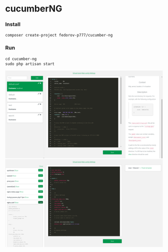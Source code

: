 # cucumberNG  

### Install   
```
composer create-project fedorov-p777/cucumber-ng
```   


### Run
```
cd cucumber-ng   
sudo php artisan start   
```
![](https://github.com/FedorovP777/cucumberNG/blob/master/screenshot/main.png?raw=true )
![](https://github.com/FedorovP777/cucumberNG/blob/master/screenshot/templates.png?raw=true )
